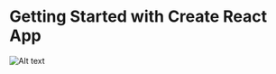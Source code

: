 # Getting Started with Create React App

![Alt text](/memegenerator/src/Images/ReadMe.JPG?raw=true "Title")

